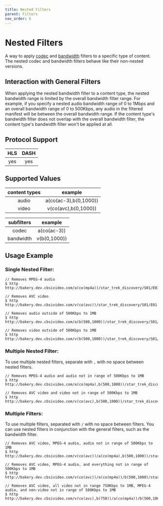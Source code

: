 ```yaml
---
title: Nested Filters
parent: Filters
nav_order: 6
---
```


# Nested Filters
A way to apply <a href="codec.html">codec</a> and <a href="bandwidth.html">bandwidth</a> filters to a specific type of content. The nested codec and bandwidth filters behave like their non-nested versions.


## Interaction with General Filters
When applying the nested bandwidth filter to a content type, the nested bandwidth range is limited by the overall bandwidth filter range. For example, if you specify a nested audio bandwidth range of 0 to 1Mbps and an overall bandwidth range of 0 to 500Kbps, any audio in the filtered manifest will be between the overall bandwidth range. If the content type's bandwidth filter does not overlap with the overall bandwidth filter, the content type's bandwidth filter won't be applied at all.

## Protocol Support

HLS | DASH |
:--:|:----:|
yes | yes  |

## Supported Values

| content types | example               |
|:-------------:|:---------------------:|
| audio         | a(co(ac-3),b(0,1000)) |
| video         | v(co(avc),b(0,1000))  |

| subfilters | example      |
|:----------:|:------------:|
| codec      | a(co(ac-3))  |
| bandwidth  | v(b(0,1000)) |


## Usage Example
### Single Nested Filter:

    // Removes MPEG-4 audio
    $ http http://bakery.dev.cbsivideo.com/a(co(mp4a))/star_trek_discovery/S01/E01.m3u8

    // Removes AVC video
    $ http http://bakery.dev.cbsivideo.com/v(co(avc))/star_trek_discovery/S01/E01.m3u8

    // Removes audio outside of 500Kbps to 1MB
    $ http http://bakery.dev.cbsivideo.com/a(b(500,1000))/star_trek_discovery/S01/E01.m3u8

    // Removes video outside of 500Kbps to 1MB
    $ http http://bakery.dev.cbsivideo.com/v(b(500,1000))/star_trek_discovery/S01/E01.m3u8

### Multiple Nested Filter:
To use multiple nested filters, separate with `,` with no space between nested filters.

    // Removes MPEG-4 audio and audio not in range of 500Kbps to 1MB
    $ http http://bakery.dev.cbsivideo.com/a(co(mp4a),b(500,1000))/star_trek_discovery/S01/E01.m3u8

    // Removes AVC video and video not in range of 500Kbps to 1MB
    $ http http://bakery.dev.cbsivideo.com/v(co(avc),b(500,1000))/star_trek_discovery/S01/E01.m3u8

### Multiple Filters:
To use multiple filters, separated with `/` with no space between filters. You can use nested filters in conjunction with the general filters, such as the bandwidth filter.

    // Removes AVC video, MPEG-4 audio, audio not in range of 500Kbps to 1MB
    $ http http://bakery.dev.cbsivideo.com/v(co(avc))/a(co(mp4a),b(500,1000))/star_trek_discovery/S01/E01.m3u8

    // Removes AVC video, MPEG-4 audio, and everything not in range of 500Kbps to 1MB
    $ http http://bakery.dev.cbsivideo.com/v(co(avc))/a(co(mp4a))/b(500,1000)/star_trek_discovery/S01/E01.m3u8

    // Removes AVC video, all video not in range 750Kbps to 1MB, MPEG-4 audio, and non-video not in range of 500Kbps to 1MB
    $ http http://bakery.dev.cbsivideo.com/v(co(avc),b(750))/a(co(mp4a))/b(500,1000)/star_trek_discovery/S01/E01.m3u8